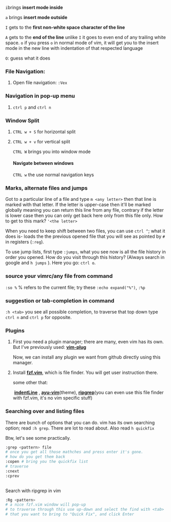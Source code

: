 `i`brings **insert mode inside**

`a` brings **insert mode outside**

`I` gets to the **first non-white space character of the line**

`A` gets to the **end of the line** unlike `I` it goes to even end of any trailing white space.
`o` if you press `o` in normal mode of vim, it will get you to the insert mode in the new line with indentation of that respected language

`O`: guess what it does 

### File Navigation:

1. Open file navigation: `:Vex`

### Navigation in pop-up menu

1. `ctrl p` and `ctrl n`

### Window Split

1. `CTRL w + S` for horizontal split

2. `CTRL w + v` for vertical split

   `CTRL W` brings you into window mode

   #### Navigate between windows

   `CTRL w` the use normal navigation keys

### Marks, alternate files and jumps

Got to a particular line of a file and type `m <any letter>` then that line is marked with that letter. If the letter is upper-case then it'll be marked globally meaning you can return this line from any file, contrary if the letter is lower case then you can only get back here only from this file only. How to get to this mark? `'<the letter>` 

When you need to keep shift between two files, you can use `ctrl ^`; what it does is- loads the the previous opened file that you will see as pointed by `#` in registers (`:reg`).

To use jump lists, first type `:jumps`, what you see now is all the file history in order you opened. How do you visit through this history? (Always search in google and `h jumps` ). Here you go: `ctrl o`.



### source your vimrc/any file from command

`:so %` % refers to the current file; try these `:echo expand("%")`, `:%p`

### suggestion or tab-completion in command

`:h <tab>` you see all possible completion, to traverse that top down type ` ctrl n`  and `ctrl p` for opposite.

### Plugins

1. First you need a plugin manager; there are many, even vim has its own. But I've previously used: **[vim-plug](https://github.com/junegunn/vim-plug)**

   Now, we can install any plugin we want from github directly using this manager. 

2. Install **[fzf.vim](https://github.com/junegunn/fzf.vim)**, which is file finder. You will get user instruction there.

   some other that:

   ​      **[indentLine](https://github.com/Yggdroot/indentLine)** , **[ayu-vim](https://github.com/ayu-theme/ayu-vim)**(theme), **[ripgrep](https://github.com/BurntSushi/ripgrep)**(you can even use this file finder with fzf.vim, it's no vim specific stuff)     

### Searching over  and listing files

There are bunch of options that you can do. vim has its own searching option; read `:h grep`. There are lot to read about.  Also read `h quickfix`

Btw, let's see some practically.

```bash
:grep <pattern> file
# once you get all those mathches and press enter it's gone.
# how do you get them back
:copen # bring you the quickfix list
# traverse 
:cnext
:cprev
		
```

Search with ripgrep in vim

```bash
:Rg <pattern>
# a nice fzf.vim window will pop-up
# to traverse through this use up-down and select the find with <tab>
# that you want to bring to "Quick Fix", and click Enter
```

​	

